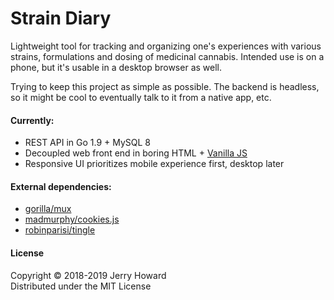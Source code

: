# Strain Diary
Lightweight tool for tracking and organizing one's experiences with various strains, formulations and dosing of medicinal cannabis. Intended use is on a phone, but it's usable in a desktop browser as well.

Trying to keep this project as simple as possible. The backend is headless, so it might be cool to eventually talk to it from a native app, etc.

#### Currently:

- REST API in Go 1.9 + MySQL 8<br/>
- Decoupled web front end in boring HTML + [Vanilla JS](http://vanilla-js.com/)<br/>
- Responsive UI prioritizes mobile experience first, desktop later

#### External dependencies:
- [gorilla/mux](https://github.com/gorilla/mux)
- [madmurphy/cookies.js](https://github.com/madmurphy/cookies.js)
- [robinparisi/tingle](https://github.com/robinparisi/tingle)


#### License
Copyright © 2018-2019 Jerry Howard<br/>
Distributed under the MIT License
